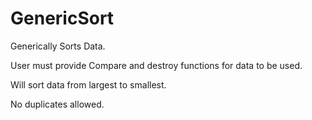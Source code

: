 # GenericSort
Generically Sorts Data.

User must provide Compare and destroy functions for data to be used.

Will sort data from largest to smallest.

No duplicates allowed.
